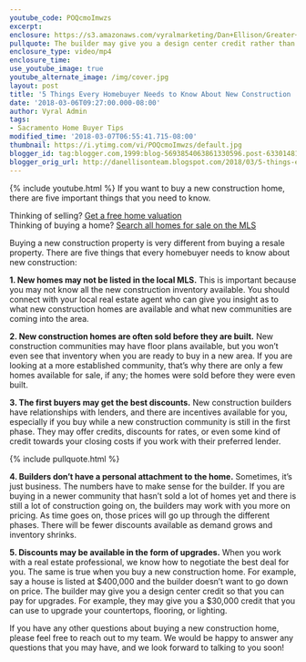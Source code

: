 ```yaml
---
youtube_code: POQcmoImwzs
excerpt:
enclosure: https://s3.amazonaws.com/vyralmarketing/Dan+Ellison/Greater+Sacramento+Area+Real+Estate-+5+Things+Every+Homebuyer+Needs+to+Know+About+New+Construction.mp4
pullquote: The builder may give you a design center credit rather than coming down on the price.
enclosure_type: video/mp4
enclosure_time:
use_youtube_image: true
youtube_alternate_image: /img/cover.jpg
layout: post
title: '5 Things Every Homebuyer Needs to Know About New Construction '
date: '2018-03-06T09:27:00.000-08:00'
author: Vyral Admin
tags:
- Sacramento Home Buyer Tips
modified_time: '2018-03-07T06:55:41.715-08:00'
thumbnail: https://i.ytimg.com/vi/POQcmoImwzs/default.jpg
blogger_id: tag:blogger.com,1999:blog-5693854063861330596.post-6330148198911384076
blogger_orig_url: http://danellisonteam.blogspot.com/2018/03/5-things-every-homebuyer-needs-to-know.html
---
```

{% include youtube.html %}
If you want to buy a new construction home, there are five important things that you need to know.

<div class="post-cta">
Thinking of selling? <a href="https://www.searchallcahomes.com/sellers/free-market-analysis/" target="_blank">Get a free home valuation</a><br>
Thinking of buying a home? <a href="https://www.searchallcahomes.com/" target="_blank">Search all homes for sale on the MLS</a>
</div>

Buying a new construction property is very different from buying a resale property. There are five things that every homebuyer needs to know about new construction:

**1. New homes may not be listed in the local MLS.** This is important because you may not know all the new construction inventory available. You should connect with your local real estate agent who can give you insight as to what new construction homes are available and what new communities are coming into the area.

**2. New construction homes are often sold before they are built.** New construction communities may have floor plans available, but you won’t even see that inventory when you are ready to buy in a new area. If you are looking at a more established community, that’s why there are only a few homes available for sale, if any; the homes were sold before they were even built.

**3. The first buyers may get the best discounts.** New construction builders have relationships with lenders, and there are incentives available for you, especially if you buy while a new construction community is still in the first phase. They may offer credits, discounts for rates, or even some kind of credit towards your closing costs if you work with their preferred lender.

{% include pullquote.html %}

**4. Builders don’t have a personal attachment to the home.** Sometimes, it’s just business. The numbers have to make sense for the builder. If you are buying in a newer community that hasn’t sold a lot of homes yet and there is still a lot of construction going on, the builders may work with you more on pricing. As time goes on, those prices will go up through the different phases. There will be fewer discounts available as demand grows and inventory shrinks.

**5. Discounts may be available in the form of upgrades.** When you work with a real estate professional, we know how to negotiate the best deal for you. The same is true when you buy a new construction home. For example, say a house is listed at $400,000 and the builder doesn’t want to go down on price. The builder may give you a design center credit so that you can pay for upgrades. For example, they may give you a $30,000 credit that you can use to upgrade your countertops, flooring, or lighting.

If you have any other questions about buying a new construction home, please feel free to reach out to my team. We would be happy to answer any questions that you may have, and we look forward to talking to you soon!
